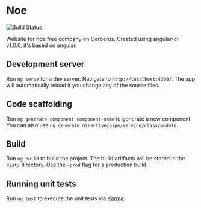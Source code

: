 # Noe

[![Build Status](https://travis-ci.org/noe-fc/client.svg?branch=master)](https://travis-ci.org/noe-fc/client)

Website for noe free company on Cerberus.
Created using angular-cli v1.0.0, it's based on angular.

## Development server

Run `ng serve` for a dev server. Navigate to `http://localhost:4200/`. The app will automatically reload if you change any of the source files.

## Code scaffolding

Run `ng generate component component-name` to generate a new component. You can also use `ng generate directive/pipe/service/class/module`.

## Build

Run `ng build` to build the project. The build artifacts will be stored in the `dist/` directory. Use the `-prod` flag for a production build.

## Running unit tests

Run `ng test` to execute the unit tests via [Karma](https://karma-runner.github.io).

